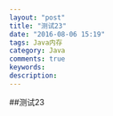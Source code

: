 ```yaml
---
layout: "post"
title: "测试23"
date: "2016-08-06 15:19"
tags: Java内存
category: Java
comments: true
keywords:
description:
---
```


##测试23
